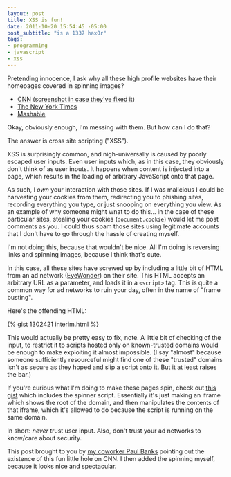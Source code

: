 ```yaml
--- 
layout: post
title: XSS is fun!
date: 2011-10-20 15:54:45 -05:00
post_subtitle: "is a 1337 hax0r"
tags: 
- programming
- javascript
- xss
---
```

Pretending innocence, I ask why all these high profile websites have their homepages covered in spinning images?

 * [CNN][cnn] ([screenshot in case they've fixed it][cnn-screen])
 * [The New York Times][nytimes]
 * [Mashable][mashable]

Okay, obviously enough, I'm messing with them. But how can I do that?

The answer is cross site scripting ("XSS").

XSS is surprisingly common, and nigh-universally is caused by poorly escaped user inputs. Even user inputs which, as in this case, they obviously don't think of as user inputs. It happens when content is injected into a page, which results in the loading of arbitrary JavaScript onto that page.

As such, I *own* your interaction with those sites. If I was malicious I could be harvesting your cookies from them, redirecting you to phishing sites, recording everything you type, or just snooping on everything you view. As an example of why someone might wnat to do this... in the case of these particular sites, stealing your cookies (`document.cookie`) would let me post comments as you. I could thus spam those sites using legitimate accounts that I don't have to go through the hassle of creating myself.

I'm not doing this, because that wouldn't be nice. All I'm doing is reversing links and spinning images, because I think that's cute.

In this case, all these sites have screwed up by including a little bit of HTML from an ad network ([EyeWonder][eyewonder]) on their site. This HTML accepts an arbitrary URL as a parameter, and loads it in a `<script>` tag. This is quite a common way for ad networks to ruin your day, often in the name of "frame busting".

Here's the offending HTML:

{% gist 1302421 interim.html %}

This would actually be pretty easy to fix, note. A little bit of checking of the input, to restrict it to scripts hosted only on known-trusted domains would be enough to make exploiting it almost impossible. (I say "almost" because someone sufficiently resourceful might find one of these "trusted" domains isn't as secure as they hoped and slip a script onto it. But it at least raises the bar.)

If you're curious what I'm doing to make these pages spin, check out [this gist][gist] which includes the spinner script. Essentially it's just making an iframe which shows the root of the domain, and then manipulates the contents of that iframe, which it's allowed to do because the script is running on the same domain.

In short: *never* trust user input. Also, don't trust your ad networks to know/care about security.

This post brought to you by [my coworker Paul Banks][paul] pointing out the existence of this fun little hole on CNN. I then added the spinning myself, because it looks nice and spectacular.

[cnn]: http://edition.cnn.com/eyewonder/interim.html?src=http://davidlynch.org/projects/xss/eyewonder.js
[cnn-screen]: http://dl.dropbox.com/u/1372532/Screenshots/Screen%20Shot%202011-10-20%20at%203.33.28%20PM.png
[mashable]: http://mashable.com/eyewonder/interim.html?src=http://davidlynch.org/projects/xss/eyewonder.js
[nytimes]: http://nytimes.com/eyewonder/interim.html?src=http://davidlynch.org/projects/xss/eyewonder.js
[eyewonder]: http://www.eyewonder.com/
[paul]: http://blog.banksdesigns.co.uk/
[gist]: https://gist.github.com/1302421